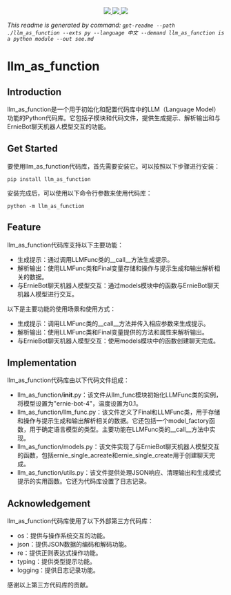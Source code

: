 
<div align="center">
    <a href="https://github.com/gusye1234/gpt-readme">
      <img src="https://img.shields.io/badge/written_by-GPT-green">
    </a>
    <a href="https://github.com/gusye1234/gpt-readme">
      <img src="https://img.shields.io/badge/could_be-Wrong-red">
    </a>
    <a href="https://pypi.org/project/gpt-readme/">
      <img src="https://img.shields.io/pypi/v/gpt-readme.svg">
    </a>
</div>

*This readme is generated by command: `gpt-readme --path ./llm_as_function --exts py --language 中文 --demand llm_as_function is a python module --out see.md`*

# llm_as_function

## Introduction
llm_as_function是一个用于初始化和配置代码库中的LLM（Language Model）功能的Python代码库。它包括子模块和代码文件，提供生成提示、解析输出和与ErnieBot聊天机器人模型交互的功能。

## Get Started
要使用llm_as_function代码库，首先需要安装它。可以按照以下步骤进行安装：
```
pip install llm_as_function
```
安装完成后，可以使用以下命令行参数来使用代码库：
```
python -m llm_as_function
```

## Feature
llm_as_function代码库支持以下主要功能：
- 生成提示：通过调用LLMFunc类的__call__方法生成提示。
- 解析输出：使用LLMFunc类和Final变量存储和操作与提示生成和输出解析相关的数据。
- 与ErnieBot聊天机器人模型交互：通过models模块中的函数与ErnieBot聊天机器人模型进行交互。

以下是主要功能的使用场景和使用方式：
- 生成提示：调用LLMFunc类的__call__方法并传入相应参数来生成提示。
- 解析输出：使用LLMFunc类和Final变量提供的方法和属性来解析输出。
- 与ErnieBot聊天机器人模型交互：使用models模块中的函数创建聊天完成。

## Implementation
llm_as_function代码库由以下代码文件组成：
- llm_as_function/__init__.py：该文件从llm_func模块初始化LLMFunc类的实例，将模型设置为"ernie-bot-4"，温度设置为0.1。
- llm_as_function/llm_func.py：该文件定义了Final和LLMFunc类，用于存储和操作与提示生成和输出解析相关的数据。它还包括一个model_factory函数，用于确定语言模型的类型。主要功能在LLMFunc类的__call__方法中实现。
- llm_as_function/models.py：该文件实现了与ErnieBot聊天机器人模型交互的函数，包括ernie_single_acreate和ernie_single_create用于创建聊天完成。
- llm_as_function/utils.py：该文件提供处理JSON响应、清理输出和生成模式提示的实用函数。它还为代码库设置了日志记录。

## Acknowledgement
llm_as_function代码库使用了以下外部第三方代码库：
- os：提供与操作系统交互的功能。
- json：提供JSON数据的编码和解码功能。
- re：提供正则表达式操作功能。
- typing：提供类型提示功能。
- logging：提供日志记录功能。

感谢以上第三方代码库的贡献。